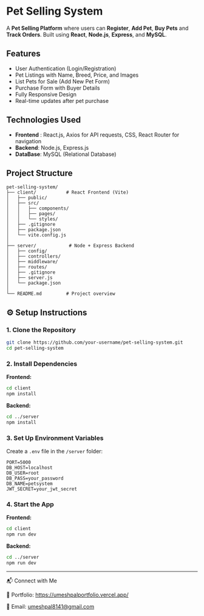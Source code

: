 # Pet Selling System

A **Pet Selling Platform** where users can **Register**, **Add Pet**, **Buy Pets** and **Track Orders**. Built using **React**, **Node.js**, **Express**, and **MySQL**.

## Features

- User Authentication (Login/Registration)
- Pet Listings with Name, Breed, Price, and Images
- List Pets for Sale (Add New Pet Form)
- Purchase Form with Buyer Details
- Fully Responsive Design
- Real-time updates after pet purchase

## Technologies Used

- **Frontend** : React.js, Axios for API requests, CSS, React Router for navigation
- **Backend**: Node.js, Express.js
- **DataBase**: MySQL (Relational Database)

## Project Structure

```
pet-selling-system/
├── client/           # React Frontend (Vite)
│   ├── public/
│   ├── src/
│   │   ├── components/
│   │   ├── pages/
│   │   └── styles/
│   ├── .gitignore
│   ├── package.json
│   └── vite.config.js
│
├── server/            # Node + Express Backend
│   ├── config/
│   ├── controllers/
│   ├── middleware/
│   ├── routes/
│   ├── .gitignore
│   ├── server.js
│   └── package.json
│
└── README.md         # Project overview
```

## ⚙️ Setup Instructions

### 1. Clone the Repository

```bash
git clone https://github.com/your-username/pet-selling-system.git
cd pet-selling-system
```

### 2. Install Dependencies

**Frontend:**

```bash
cd client
npm install
```

**Backend:**

```bash
cd ../server
npm install
```

### 3. Set Up Environment Variables

Create a `.env` file in the `/server` folder:

```env
PORT=5000
DB_HOST=localhost
DB_USER=root
DB_PASS=your_password
DB_NAME=petsystem
JWT_SECRET=your_jwt_secret
```

### 4. Start the App

**Frontend:**

```bash
cd client
npm run dev
```

**Backend:**

```bash
cd ../server
npm run dev
```

---

📬 Connect with Me

💼 Portfolio: https://umeshpalportfolio.vercel.app/

📧 Email: umeshpal8141@gmail.com
